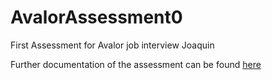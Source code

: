 # AvalorAssessment0
First Assessment for Avalor job interview Joaquin

Further documentation of the assessment can be found [here]([other_file.md](https://github.com/jexalto/AvalorAssessment0/blob/main/docs/CS%20Assessment%201.md)https://github.com/jexalto/AvalorAssessment0/blob/main/docs/CS%20Assessment%201.md)
